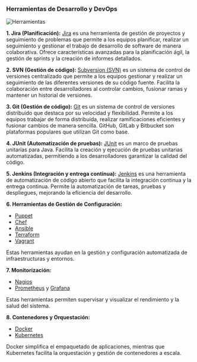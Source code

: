 ### Herramientas de Desarrollo y DevOps

![Herramientas](https://i0.wp.com/geniusitt.com/wp-content/uploads/2018/08/DevOpstools-1.png?fit=1076%2C571&ssl=1)

**1. Jira (Planificación):**
[Jira](https://www.atlassian.com/software/jira) es una herramienta de gestión de proyectos y seguimiento de problemas que permite a los equipos planificar, realizar un seguimiento y gestionar el trabajo de desarrollo de software de manera colaborativa. Ofrece características avanzadas para la planificación ágil, la gestión de sprints y la creación de informes detallados.

**2. SVN (Gestión de código):**
[Subversion (SVN)](https://subversion.apache.org/) es un sistema de control de versiones centralizado que permite a los equipos gestionar y realizar un seguimiento de las diferentes versiones de su código fuente. Facilita la colaboración entre desarrolladores al controlar cambios, fusionar ramas y mantener un historial de versiones.

**3. Git (Gestión de código):**
[Git](https://git-scm.com/) es un sistema de control de versiones distribuido que destaca por su velocidad y flexibilidad. Permite a los equipos trabajar de forma distribuida, realizar ramificaciones eficientes y fusionar cambios de manera sencilla. GitHub, GitLab y Bitbucket son plataformas populares que utilizan Git como base.

**4. JUnit (Automatización de pruebas):**
[JUnit](https://junit.org/junit5/) es un marco de pruebas unitarias para Java. Facilita la creación y ejecución de pruebas unitarias automatizadas, permitiendo a los desarrolladores garantizar la calidad del código.

**5. Jenkins (Integración y entrega continua):**
[Jenkins](https://www.jenkins.io/) es una herramienta de automatización de código abierto que facilita la integración continua y la entrega continua. Permite la automatización de tareas, pruebas y despliegues, mejorando la eficiencia del desarrollo.

**6. Herramientas de Gestión de Configuración:**
   - [Puppet](https://puppet.com/)
   - [Chef](https://www.chef.io/)
   - [Ansible](https://www.ansible.com/)
   - [Terraform](https://www.terraform.io/)
   - [Vagrant](https://www.vagrantup.com/)

Estas herramientas ayudan en la gestión y configuración automatizada de infraestructuras y entornos.

**7. Monitorización:**
   - [Nagios](https://www.nagios.org/)
   - [Prometheus](https://prometheus.io/) y [Grafana](https://grafana.com/)

Estas herramientas permiten supervisar y visualizar el rendimiento y la salud del sistema.

**8. Contenedores y Orquestación:**
   - [Docker](https://www.docker.com/)
   - [Kubernetes](https://kubernetes.io/)

Docker simplifica el empaquetado de aplicaciones, mientras que Kubernetes facilita la orquestación y gestión de contenedores a escala.
